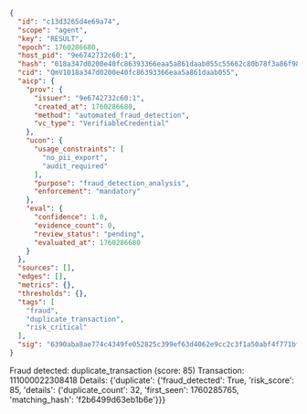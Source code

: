 ```json
{
  "id": "c13d3265d4e69a74",
  "scope": "agent",
  "key": "RESULT",
  "epoch": 1760286680,
  "host_pid": "9e6742732c60:1",
  "hash": "018a347d0200e40fc86393366eaa5a861daab055c55662c80b78f3a86f98b57f",
  "cid": "QmV1018a347d0200e40fc86393366eaa5a861daab055",
  "aicp": {
    "prov": {
      "issuer": "9e6742732c60:1",
      "created_at": 1760286680,
      "method": "automated_fraud_detection",
      "vc_type": "VerifiableCredential"
    },
    "ucon": {
      "usage_constraints": [
        "no_pii_export",
        "audit_required"
      ],
      "purpose": "fraud_detection_analysis",
      "enforcement": "mandatory"
    },
    "eval": {
      "confidence": 1.0,
      "evidence_count": 0,
      "review_status": "pending",
      "evaluated_at": 1760286680
    }
  },
  "sources": [],
  "edges": [],
  "metrics": {},
  "thresholds": {},
  "tags": [
    "fraud",
    "duplicate_transaction",
    "risk_critical"
  ],
  "sig": "6390aba8ae774c4349fe052825c399ef63d4062e9cc2c3f1a50abf4f771bf95f"
}
```

Fraud detected: duplicate_transaction (score: 85)
Transaction: 111000022308418
Details: {'duplicate': {'fraud_detected': True, 'risk_score': 85, 'details': {'duplicate_count': 32, 'first_seen': 1760285765, 'matching_hash': 'f2b6499d63eb1b6e'}}}
